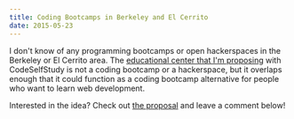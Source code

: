 ```yaml
---
title: Coding Bootcamps in Berkeley and El Cerrito
date: 2015-05-23
---
```


I don't know of any programming bootcamps or open hackerspaces in the Berkeley or El Cerrito area. The <a href="https://codeselfstudy.com/edu">educational center that I'm proposing</a> with CodeSelfStudy is not a coding bootcamp or a hackerspace, but it overlaps enough that it could function as a coding bootcamp alternative for people who want to learn web development.

Interested in the idea? Check out <a href="https://codeselfstudy.com/edu">the proposal</a> and leave a comment below!
